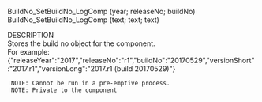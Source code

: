 ﻿   BuildNo_SetBuildNo_LogComp (year; releaseNo; buildNo)     BuildNo_SetBuildNo_LogComp (text; text; text)          DESCRIPTION       Stores the build no object for the component.       For example: {"releaseYear":"2017","releaseNo":"r1","buildNo":"20170529","versionShort":"2017.r1","versionLong":"2017.r1 (build 20170529)"}              NOTE: Cannot be run in a pre-emptive process.       NOTE: Private to the component      